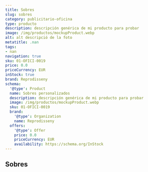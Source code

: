 ```yaml
---
title: Sobres
slug: sobres
category: publicitario-oficina
type: producto
description: descripción genérica de mi producto para probar
image: /img/productos/mockupProduct.webp
alt: alt descripció de la foto
metatitle: .nan
tags:
- nan
navigation: true
sku: 01-OFICI-0019
price: 0.0
priceCurrency: EUR
inStock: true
brand: Reprodisseny
schema:
  '@type': Product
  name: Sobres personalizados
  description: descripción genérica de mi producto para probar
  image: /img/productos/mockupProduct.webp
  sku: 01-OFICI-0019
  brand:
    '@type': Organization
    name: Reprodisseny
  offers:
    '@type': Offer
    price: 0.0
    priceCurrency: EUR
    availability: https://schema.org/InStock
---
```


## Sobres

